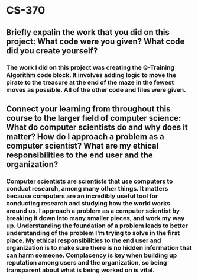 # CS-370

## Briefly expalin the work that you did on this project: What code were you given? What code did you create yourself?

### The work I did on this project was creating the Q-Training Algorithm code block. It involves adding logic to move the pirate to the treasure at the end of the maze in the fewest moves as possible. All of the other code and files were given.

## Connect your learning from throughout this course to the larger field of computer science: What do computer scientists do and why does it matter? How do I approach a problem as a computer scientist? What are my ethical responsibilities to the end user and the organization?

### Computer scientists are scientists that use computers to conduct research, among many other things. It matters because computers are an incredibly useful tool for conducting research and studying how the world works around us. I approach a problem as a computer scientist by breaking it down into many smaller pieces, and work my way up. Understanding the foundation of a problem leads to better understanding of the problem I'm trying to solve in the first place. My ethical responsibilities to the end user and organization is to make sure there is no hidden information that can harm someone. Complacency is key when building up reputation among users and the organization, so being transparent about what is being worked on is vital.
